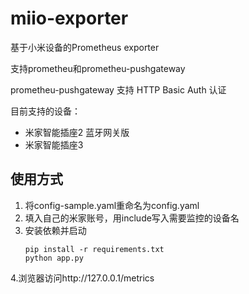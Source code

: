 # miio-exporter
基于小米设备的Prometheus exporter

支持prometheu和prometheu-pushgateway

prometheu-pushgateway 支持 HTTP Basic Auth 认证

目前支持的设备：

* 米家智能插座2 蓝牙网关版
* 米家智能插座3


## 使用方式
1. 将config-sample.yaml重命名为config.yaml
2. 填入自己的米家账号，用include写入需要监控的设备名
3. 安装依赖并启动
    ```shell
    pip install -r requirements.txt
    python app.py
    ```
4.浏览器访问http://127.0.0.1/metrics